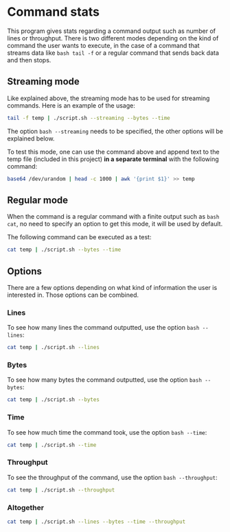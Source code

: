 # Command stats

This program gives stats regarding a command output such as number of lines or throughput.
There is two different modes depending on the kind of command the user wants to execute, in the case of a command that streams data like ```bash tail -f``` or a regular command that sends back data and then stops.

## Streaming mode

Like explained above, the streaming mode has to be used for streaming commands. Here is an example of the usage:
```bash
tail -f temp | ./script.sh --streaming --bytes --time
```

The option ```bash --streaming``` needs to be specified, the other options will be explained below.

To test this mode, one can use the command above and append text to the temp file (included in this project) **in a separate terminal** with the following command:
```bash
base64 /dev/urandom | head -c 1000 | awk '{print $1}' >> temp
```

## Regular mode

When the command is a regular command with a finite output such as ```bash cat```, no need to specify an option to get this mode, it will be used by default.

The following command can be executed as a test:
```bash
cat temp | ./script.sh --bytes --time
```


## Options

There are a few options depending on what kind of information the user is interested in. Those options can be combined.

### Lines

To see how many lines the command outputted, use the option ```bash --lines```:
```bash
cat temp | ./script.sh --lines
```

### Bytes

To see how many bytes the command outputted, use the option ```bash --bytes```:
```bash
cat temp | ./script.sh --bytes
```

### Time

To see how much time the command took, use the option ```bash --time```:
```bash
cat temp | ./script.sh --time
```

### Throughput

To see the throughput of the command, use the option ```bash --throughput```:
```bash
cat temp | ./script.sh --throughput
```

### Altogether

```bash
cat temp | ./script.sh --lines --bytes --time --throughput
```